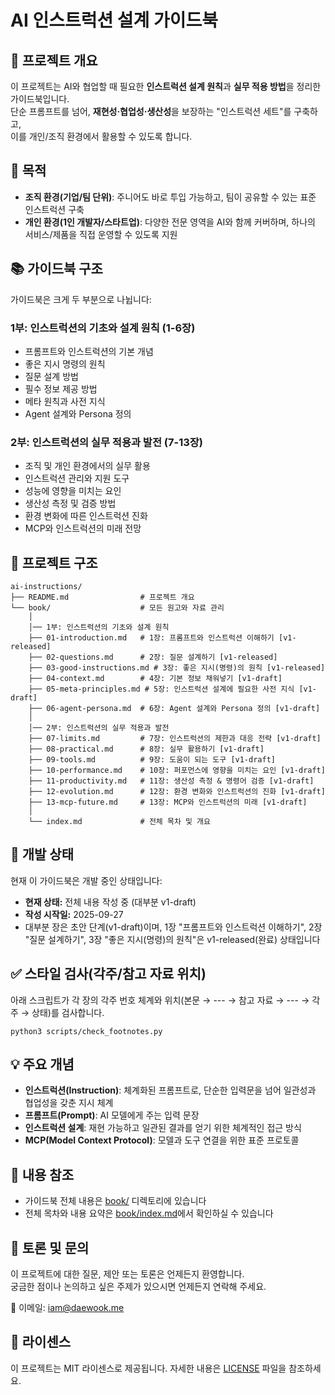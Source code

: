 # AI 인스트럭션 설계 가이드북

## 📌 프로젝트 개요
이 프로젝트는 AI와 협업할 때 필요한 **인스트럭션 설계 원칙**과 **실무 적용 방법**을 정리한 가이드북입니다.  
단순 프롬프트를 넘어, **재현성·협업성·생산성**을 보장하는 "인스트럭션 세트"를 구축하고,  
이를 개인/조직 환경에서 활용할 수 있도록 합니다.

## 🎯 목적
- **조직 환경(기업/팀 단위)**: 주니어도 바로 투입 가능하고, 팀이 공유할 수 있는 표준 인스트럭션 구축
- **개인 환경(1인 개발자/스타트업)**: 다양한 전문 영역을 AI와 함께 커버하며, 하나의 서비스/제품을 직접 운영할 수 있도록 지원

## 📚 가이드북 구조
가이드북은 크게 두 부분으로 나뉩니다:

### 1부: 인스트럭션의 기초와 설계 원칙 (1-6장)
- 프롬프트와 인스트럭션의 기본 개념
- 좋은 지시 명령의 원칙
- 질문 설계 방법
- 필수 정보 제공 방법
- 메타 원칙과 사전 지식
- Agent 설계와 Persona 정의

### 2부: 인스트럭션의 실무 적용과 발전 (7-13장)
- 조직 및 개인 환경에서의 실무 활용
- 인스트럭션 관리와 지원 도구
- 성능에 영향을 미치는 요인
- 생산성 측정 및 검증 방법
- 환경 변화에 따른 인스트럭션 진화
- MCP와 인스트럭션의 미래 전망

## 📂 프로젝트 구조
```plaintext
ai-instructions/
├── README.md                # 프로젝트 개요
└── book/                    # 모든 원고와 자료 관리
    │
    │── 1부: 인스트럭션의 기초와 설계 원칙
    ├── 01-introduction.md   # 1장: 프롬프트와 인스트럭션 이해하기 [v1-released]
    ├── 02-questions.md      # 2장: 질문 설계하기 [v1-released]
    ├── 03-good-instructions.md # 3장: 좋은 지시(명령)의 원칙 [v1-released]
    ├── 04-context.md        # 4장: 기본 정보 채워넣기 [v1-draft]
    ├── 05-meta-principles.md # 5장: 인스트럭션 설계에 필요한 사전 지식 [v1-draft]
    ├── 06-agent-persona.md  # 6장: Agent 설계와 Persona 정의 [v1-draft]
    │
    │── 2부: 인스트럭션의 실무 적용과 발전
    ├── 07-limits.md         # 7장: 인스트럭션의 제한과 대응 전략 [v1-draft]
    ├── 08-practical.md      # 8장: 실무 활용하기 [v1-draft]
    ├── 09-tools.md          # 9장: 도움이 되는 도구 [v1-draft]
    ├── 10-performance.md    # 10장: 퍼포먼스에 영향을 미치는 요인 [v1-draft]
    ├── 11-productivity.md   # 11장: 생산성 측정 & 명령어 검증 [v1-draft]
    ├── 12-evolution.md      # 12장: 환경 변화와 인스트럭션의 진화 [v1-draft]
    ├── 13-mcp-future.md     # 13장: MCP와 인스트럭션의 미래 [v1-draft]
    │
    └── index.md             # 전체 목차 및 개요
```

## 📝 개발 상태
현재 이 가이드북은 개발 중인 상태입니다:
- **현재 상태:** 전체 내용 작성 중 (대부분 v1-draft)
- **작성 시작일:** 2025-09-27
- 대부분 장은 초안 단계(v1-draft)이며, 1장 "프롬프트와 인스트럭션 이해하기", 2장 "질문 설계하기", 3장 "좋은 지시(명령)의 원칙"은 v1-released(완료) 상태입니다

## ✅ 스타일 검사(각주/참고 자료 위치)
아래 스크립트가 각 장의 각주 번호 체계와 위치(본문 → --- → 참고 자료 → --- → 각주 → 상태)를 검사합니다.

```
python3 scripts/check_footnotes.py
```

## 💡 주요 개념
- **인스트럭션(Instruction)**: 체계화된 프롬프트로, 단순한 입력문을 넘어 일관성과 협업성을 갖춘 지시 체계
- **프롬프트(Prompt)**: AI 모델에게 주는 입력 문장
- **인스트럭션 설계**: 재현 가능하고 일관된 결과를 얻기 위한 체계적인 접근 방식
- **MCP(Model Context Protocol)**: 모델과 도구 연결을 위한 표준 프로토콜

## 📖 내용 참조
- 가이드북 전체 내용은 [book/](book/) 디렉토리에 있습니다
- 전체 목차와 내용 요약은 [book/index.md](book/index.md)에서 확인하실 수 있습니다

## 💬 토론 및 문의
이 프로젝트에 대한 질문, 제안 또는 토론은 언제든지 환영합니다.  
궁금한 점이나 논의하고 싶은 주제가 있으시면 언제든지 연락해 주세요.

📧 이메일: iam@daewook.me

## 📄 라이센스
이 프로젝트는 MIT 라이센스로 제공됩니다. 자세한 내용은 [LICENSE](LICENSE) 파일을 참조하세요.
